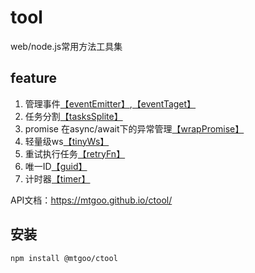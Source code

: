 # tool
web/node.js常用方法工具集

## feature
1. 管理事件[【eventEmitter】](https://mtgoo.github.io/ctool/classes/eventemitter.html),[【eventTaget】](https://mtgoo.github.io/ctool/classes/eventtarget.html)
2. 任务分割[【tasksSplite】](https://mtgoo.github.io/ctool/globals.html#taskssplite)
3. promise 在async/await下的异常管理[【wrapPromise】](https://mtgoo.github.io/ctool/globals.html#wrappromise)
4. 轻量级ws[【tinyWs】](https://mtgoo.github.io/ctool/classes/tinyws.html)
5. 重试执行任务[【retryFn】](https://mtgoo.github.io/ctool/globals.html#retryfn)
6. 唯一ID[【guid】](https://mtgoo.github.io/ctool/globals.html#guid)
7. 计时器[【timer】](https://mtgoo.github.io/ctool/classes/timer.html)


API文档：https://mtgoo.github.io/ctool/

## 安装
``npm install @mtgoo/ctool``
